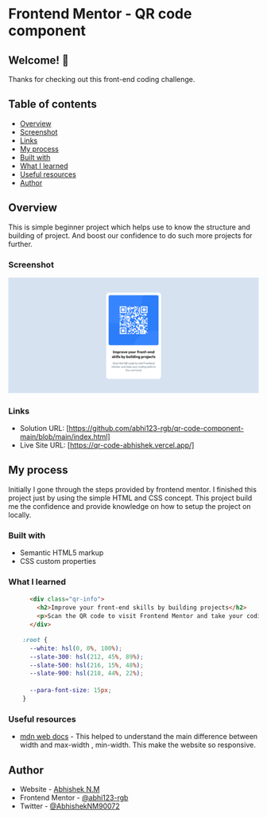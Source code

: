 # Frontend Mentor - QR code component

## Welcome! 👋

Thanks for checking out this front-end coding challenge.


## Table of contents

- [Overview](#overview)
- [Screenshot](#screenshot)
- [Links](#links)
- [My process](#my-process)
- [Built with](#built-with)
- [What I learned](#What-I-learned)
- [Useful resources](#useful-resources)
- [Author](#author)



## Overview
This is simple beginner project which helps use to know the structure and building of project. And boost our confidence to do such more projects for further.



### Screenshot

![Design preview of qr-code-component](./screenshot/QR-code.png)



### Links

- Solution URL: [https://github.com/abhi123-rgb/qr-code-component-main/blob/main/index.html]
- Live Site URL: [https://qr-code-abhishek.vercel.app/]



## My process

Initially I gone through the steps provided by frontend mentor. I finished this project just by using the simple HTML and CSS concept. This project build me the confidence and provide knowledge on how to setup the project on locally.



### Built with

- Semantic HTML5 markup
- CSS custom properties



### What I learned

```html
      <div class="qr-info">
        <h2>Improve your front-end skills by building projects</h2>
        <p>Scan the QR code to visit Frontend Mentor and take your coding skills to the next level</p>
      </div>
```
```css
    :root {
      --white: hsl(0, 0%, 100%);
      --slate-300: hsl(212, 45%, 89%);
      --slate-500: hsl(216, 15%, 48%);
      --slate-900: hsl(218, 44%, 22%);

      --para-font-size: 15px;
    }
```



### Useful resources

- [mdn web docs](https://developer.mozilla.org/en-US/docs/Web/CSS/max-width) - This helped to understand the main difference between width and max-width , min-width. This make the website so responsive. 



## Author

- Website - [Abhishek N.M](https://qr-code-abhishek.vercel.app/)
- Frontend Mentor - [@abhi123-rgb](https://www.frontendmentor.io/profile/abhi123-rgb)
- Twitter - [@AbhishekNM90072](https://x.com/AbhishekNM90072?t=BcUfBwBF1rxCxOG3MduVDQ&s=09)




